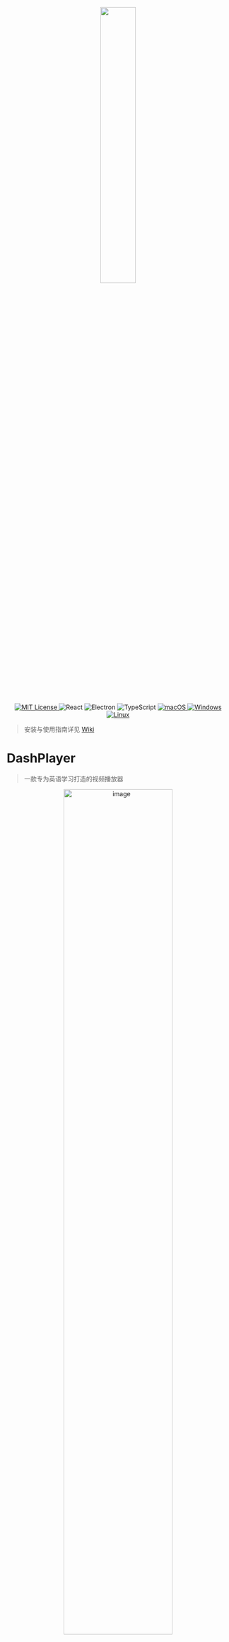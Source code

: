 <p align="center">
<img src="https://user-images.githubusercontent.com/39454841/226364979-9c96a838-aa43-4b70-89d8-8ea83d59fc0f.png" width="40%" />
</p>

<p align="center">
  <a href="LICENSE" target="_blank">
    <img alt="MIT License" src="https://img.shields.io/github/license/solidSpoon/DashPlayer.svg" />
  </a>

  <img alt="React" src="https://img.shields.io/badge/React-rgb(8%2C126%2C164)?logo=react&logoColor=white" />

  <img alt="Electron" src="https://img.shields.io/badge/Electron-rgb(54%2C155%2C176)?style=flat&logo=electron&logoColor=white" />


  <!-- TypeScript Badge -->
  <img alt="TypeScript" src="https://img.shields.io/badge/-TypeScript-blue?logo=typescript&logoColor=white" />

  <a href="https://github.com/solidSpoon/DashPlayer/releases" target="_blank">
    <img alt="macOS" src="https://img.shields.io/badge/-macOS-black?logo=apple&logoColor=white" />
  </a>

  <a href="https://github.com/solidSpoon/DashPlayer/releases" target="_blank">
    <img alt="Windows" src="https://img.shields.io/badge/-Windows-blue?logo=windows&logoColor=white" />
  </a>

  <a href="https://github.com/solidSpoon/DashPlayer/releases" target="_blank">
    <img alt="Linux" src="https://img.shields.io/badge/-Linux-yellow?logo=linux&logoColor=white" />
  </a>
</p>

> 安装与使用指南详见 [Wiki](https://solidspoon.xyz/docs/dash-player/intro)

# DashPlayer

> 一款专为英语学习打造的视频播放器

<p align="center">
    <img width="70%" alt="image" src="https://github.com/solidSpoon/DashPlayer/assets/39454841/95bef2b3-b4f2-4a3e-b884-e5987a2ee4d6">
</p>

## 为什么需要 DashPlayer ？

简而言之，我想用英文来学习感兴趣的知识。

在课堂里我一直是面向考试学习英语，不断记忆那些永远也记不住的单词，阅读那些即使翻译成中文也很枯燥的文章。

后来我完成了学校的所有英文课程以后，就开始寻找一些可以让英语学习和娱乐、技能学习相结合的方法。比如阅读感兴趣的英文书籍就是个很好的方法。

但后来通过 [Tinyfool](https://www.youtube.com/@tinyEnglish)、[Steve Kaufmann](https://www.youtube.com/@Thelinguist) 等博主的启发，我意识到观看大量母语人士录制的视频可能是更好的英语学习方式。因此我开发了这个英语视频播放器，到现在我已经通过它观看了几千个小时的视频。在它的帮助下，我的英语水平已经能够自如地通过英语学习各种知识了。为了让更多像我一样想提高英语水平的朋友也能受益，我决定把这个播放器开源出来。

希望这个播放器也能帮助到你！

## 主要特性

DashPlayer  的目标就是方便你观看英文视频。无论你是想泛听，还是想一句句精听，亦或是想要查询生词，DashPlayer  精心打磨的手感让您始终心情愉悦。

- **高效的界面布局**：DashPlayer 的界面布局旨在最大化视频占用的空间，让你看得清。
- **按字幕跳转：** 打开对应字幕文件，可以按句子快速跳转视频位置，轻松精听。
- **支持字幕机器翻译：** 机器翻译相较于人工翻译更忠实于原文。DashPlayer 同时支持展示机器翻译与双语字幕中的翻译，学习更高效。
- **查词查询**：鼠标悬停生词可快速查询，不打断学习进程。
- **可调整界面尺寸：** 界面尺寸可调，适应不同屏幕和学习场景。
- **记录播放位置：** 自动记录上次播放位置，方便下次接着学习。
- **蓝牙遥控操作：** 支持蓝牙遥控，让你随时调整音量、跳转视频，学习更轻松！
- **多彩主题**：内置多款不同亮度的主题，完美适应您的学习环境。

## 屏幕截图

多种亮度不同的主题：

<p align="center">
    <img width="912" alt="image" src="https://github.com/solidSpoon/DashPlayer/assets/39454841/75f9a9fc-ef1c-4141-80e4-0aa6c38fd70b">
</p>

播放历史记录：

<p align="center">
    <img width="912" alt="image" src="https://github.com/solidSpoon/DashPlayer/assets/39454841/aebb2661-0079-4ffb-b07f-0c5f531468ea">
</p>

字幕翻译和单词翻译：

<p align="center">
    <img width="755" alt="image" src="https://github.com/solidSpoon/DashPlayer/assets/39454841/0198d8c6-65f6-487c-ba65-e3b7b6cc1598">
</p>

可以隐藏字幕：

<p align="center">
    <img width="753" alt="image" src="https://github.com/solidSpoon/DashPlayer/assets/39454841/e9e7f41b-946f-426d-bab8-e1264cbac06b">
</p>

---

# 安装指南

DashPlayer 目前并没有进行应用签名，因此在安装过程中可能会遭到操作系统的警告，当您遇到安装问题时请阅读下面的指南

## Windows

1. 在 [Latest Release](https://github.com/solidSpoon/DashPlayer/releases/latest) 页面下载以 `.exe` 结尾的安装包
2. 下载完成后双击安装包进行安装
3. 如果提示不安全，可以点击 `更多信息` -> `仍要运行` 进行安装
4. 开始使用吧！

## MacOS

### 手动安装

1.  去 [Latest Release](https://github.com/solidSpoon/DashPlayer/releases/latest) 页面下载对应芯片以 `.dmg` 的安装包
2.  下载完成后双击安装包进行安装，然后将 `DashPlayer` 拖动到 `Applications` 文件夹。
3.  开始使用吧！

### 故障排除

#### "DashPlayer" can’t be opened because the developer cannot be verified.

<p align="center">
  <img width="300" alt="image" src="https://user-images.githubusercontent.com/39454841/226151784-b6ed3e65-2c0a-4ad0-93eb-57d45108e1ba.png">
</p>

点击 `Cancel` 按钮，然后去 `设置` -> `隐私与安全性` 页面，点击 `仍要打开` 按钮，然后在弹出窗口里点击 `打开` 按钮即可，以后打开 `DashPlayer` 就再也不会有任何弹窗告警了 🎉

<p align="center">
  <img width="500" alt="image" src="https://user-images.githubusercontent.com/39454841/226151875-03f79da9-45fc-4c0d-9d12-8cc9666ff904.png">
  <img width="200" alt="image" src="https://user-images.githubusercontent.com/39454841/226151917-6b59f228-2bb9-4f12-9584-32bca9699d8e.png">
</p>

#### XYZ is damaged and can’t be opened. You should move it to the Trash

> XYZ已损坏，无法打开。您应该将其移动到垃圾桶中。

在控制台中输入以下命令：

```bash
xattr -c <path/to/application.app>
```

示例：

```bash
xattr -c /Applications/DashPlayer.app
```


---
# 使用指南
## 如何播放视频

DashPlayer 支持常见的视频格式，以及 srt 字幕格式。

点击右下角的 “+”，选择一个视频文件以及对应的 srt 字幕文件，即可开始播放。

### 想播放在线视频？

目前 DashPlayer 只支持本地视频文件，但市面上有很多好用的视频下载工具，你可以通过它们将视频下载下来。

- Windows 平台：[Internet Download Manager (IDM)](https://www.internetdownloadmanager.com/)
- macOS 平台：[Downie](https://software.charliemonroe.net/downie/)

### 没有字幕文件怎么办?

可以使用 AI 生成字幕，OpenAI 家的 [Whisper](https://openai.com/research/whisper) 模型生成字幕的效果很好，有很多软件支持通过这个模型生成字幕。

- [Memo](https://memo.ac/) Windows/macOS
- [MacWhisper](https://goodsnooze.gumroad.com/l/macwhisper) macOS


## 如何控制播放
### 通过鼠标/键盘快捷键控制播放

DashPlayer 默认快捷键如下

- 上一句：“←” 或 “a”
- 下一句：“→” 或 “d”
- 重复当前句：“↓” 或 “s”
- 暂停/播放：“上” 或 “w” 或 “space”
- 单句重复：“r”（repeat）
- 展示/隐藏英文字幕：“e”（english）
- 展示/隐藏中文字幕：“c”（chinese）
- 展示/隐藏中英文字幕：“b”（both）
- 切换主题：“t”（theme）
- 调整当前句开始时间，提前 0.2 秒：“z”
- 调整当前句开始时间，延后 0.2 秒：“x”
  
具体快捷键可在设置界面查看

<img width="912" alt="image" src="https://github.com/solidSpoon/DashPlayer/assets/39454841/2b869c73-000d-45cb-9914-2bf2e7147e8f">

### 使用蓝牙手柄控制播放

#### 蓝牙手柄控制的原理

八位堂家的 [Zero2](https://www.8bitdo.cn/zero2/) 蓝牙手柄可当做蓝牙键盘使用，单手握持非常舒服，所以可以用它来操控 DashPlayer。

- 将手柄通过键盘模式链接到电脑
- 打开 DashPlayer 设置界面，进入快捷键设置，设置手柄对应按键为快捷键

<p align="center">
    <img width="384" alt="image" src="https://github.com/solidSpoon/DashPlayer/assets/39454841/15daaa68-4444-4fc7-b941-29545f8bce61">
</p>

八位堂家的 [Micro](https://www.8bitdo.cn/micro/) 和 [Zero2](https://www.8bitdo.cn/zero2/) 蓝牙手柄可当做蓝牙键盘使用。它们非常小巧, 单手握持很舒服, 所以可以用它来操控 DashPlayer。

<table>
    <thead>
    <tr>
        <th>产品名称</th>
        <th>图片</th>
    </tr>
    </thead>
    <tbody>
    <tr>
        <td>Micro 蓝牙手柄</td>
        <td><img src="https://github.com/solidSpoon/DashPlayer/assets/39454841/778a38e6-880e-4c5b-bec2-2b3c7a41de7a"></td>
    </tr>
    <tr>
        <td>Zero2 蓝牙手柄</td>
        <td><img src="https://github.com/solidSpoon/DashPlayer/assets/39454841/d2d480d2-7449-4f7a-82bb-b351b0db60f6"></td>
    </tr>
    </tbody>
</table>

## 机器翻译

DashPlayer 目前支持使用：

- 腾讯云翻译字幕
- 有道云翻译单词（鼠标**放置**在视频下方字幕行的单词上）
- 点击单词播放发音


要启用翻译功能，需要申请[腾讯云](https://console.cloud.tencent.com/cam/capi)和[有道云](https://ai.youdao.com/console/#/service-singleton/text-translation)的密钥，并在设置中填入

<img width="912" alt="image" src="https://github.com/solidSpoon/DashPlayer/assets/39454841/fdc4dc49-066b-482b-ac2d-f961e7dcdc77">

腾讯云翻译每月有一定的免费额度，足够个人使用，DashPlayer 会采用缓存和懒加载等技术尽可能节省您的额度。

